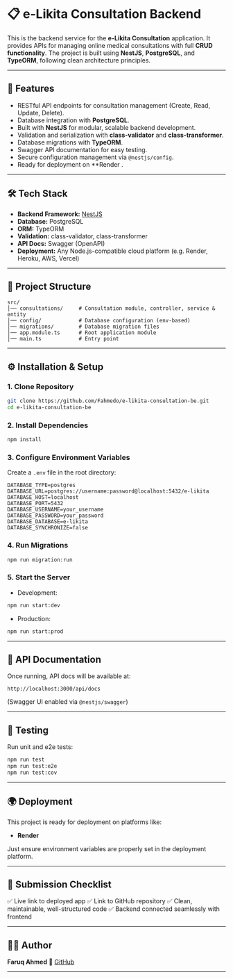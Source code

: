 # 📋 e-Likita Consultation Backend

This is the backend service for the **e-Likita Consultation** application.
It provides APIs for managing online medical consultations with full **CRUD functionality**.
The project is built using **NestJS**, **PostgreSQL**, and **TypeORM**, following clean architecture principles.

---

## 🚀 Features

- RESTful API endpoints for consultation management (Create, Read, Update, Delete).
- Database integration with **PostgreSQL**.
- Built with **NestJS** for modular, scalable backend development.
- Validation and serialization with **class-validator** and **class-transformer**.
- Database migrations with **TypeORM**.
- Swagger API documentation for easy testing.
- Secure configuration management via `@nestjs/config`.
- Ready for deployment on \*\*Render .

---

## 🛠️ Tech Stack

- **Backend Framework:** [NestJS](https://nestjs.com/)
- **Database:** PostgreSQL
- **ORM:** TypeORM
- **Validation:** class-validator, class-transformer
- **API Docs:** Swagger (OpenAPI)
- **Deployment:** Any Node.js-compatible cloud platform (e.g. Render, Heroku, AWS, Vercel)

---

## 📂 Project Structure

```
src/
│── consultations/     # Consultation module, controller, service & entity
│── config/            # Database configuration (env-based)
│── migrations/        # Database migration files
│── app.module.ts      # Root application module
│── main.ts            # Entry point
```

---

## ⚙️ Installation & Setup

### 1. Clone Repository

```bash
git clone https://github.com/Fahmedo/e-likita-consultation-be.git
cd e-likita-consultation-be
```

### 2. Install Dependencies

```bash
npm install
```

### 3. Configure Environment Variables

Create a `.env` file in the root directory:

```env
DATABASE_TYPE=postgres
DATABASE_URL=postgres://username:password@localhost:5432/e-likita
DATABASE_HOST=localhost
DATABASE_PORT=5432
DATABASE_USERNAME=your_username
DATABASE_PASSWORD=your_password
DATABASE_DATABASE=e-likita
DATABASE_SYNCHRONIZE=false
```

### 4. Run Migrations

```bash
npm run migration:run
```

### 5. Start the Server

- Development:

```bash
npm run start:dev
```

- Production:

```bash
npm run start:prod
```

---

## 📖 API Documentation

Once running, API docs will be available at:

```
http://localhost:3000/api/docs
```

(Swagger UI enabled via `@nestjs/swagger`)

---

## 🧪 Testing

Run unit and e2e tests:

```bash
npm run test
npm run test:e2e
npm run test:cov
```

---

## 🌍 Deployment

This project is ready for deployment on platforms like:

- **Render**

Just ensure environment variables are properly set in the deployment platform.

---

## 📌 Submission Checklist

✅ Live link to deployed app
✅ Link to GitHub repository
✅ Clean, maintainable, well-structured code
✅ Backend connected seamlessly with frontend

---

## 👨‍💻 Author

**Faruq Ahmed**
🔗 [GitHub](https://github.com/your-username)

---
